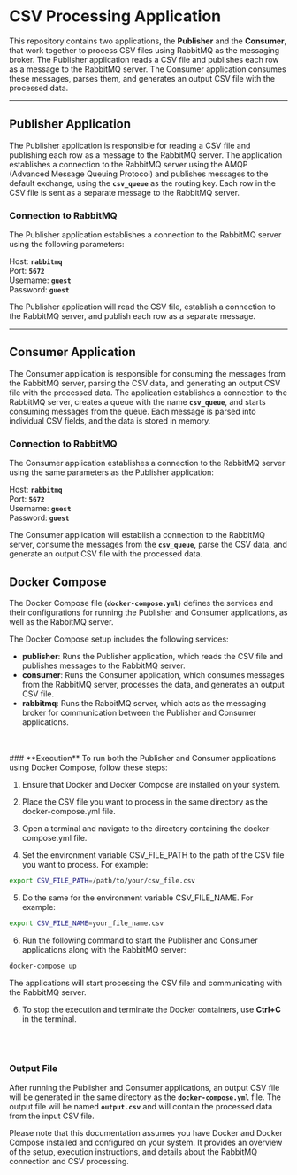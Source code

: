 # **CSV Processing Application**
This repository contains two applications, the **Publisher** and the **Consumer**, that work together to process CSV files using RabbitMQ as the messaging broker. The Publisher application reads a CSV file and publishes each row as a message to the RabbitMQ server. The Consumer application consumes these messages, parses them, and generates an output CSV file with the processed data.
***
## **Publisher Application**
The Publisher application is responsible for reading a CSV file and publishing each row as a message to the RabbitMQ server. The application establishes a connection to the RabbitMQ server using the AMQP (Advanced Message Queuing Protocol) and publishes messages to the default exchange, using the **`csv_queue`** as the routing key. Each row in the CSV file is sent as a separate message to the RabbitMQ server.

### **Connection to RabbitMQ**
The Publisher application establishes a connection to the RabbitMQ server using the following parameters:

Host: **`rabbitmq`**<br>
Port: **`5672`**<br>
Username: **`guest`**<br>
Password: **`guest`**<br>


The Publisher application will read the CSV file, establish a connection to the RabbitMQ server, and publish each row as a separate message.
***
## **Consumer Application**
The Consumer application is responsible for consuming the messages from the RabbitMQ server, parsing the CSV data, and generating an output CSV file with the processed data. The application establishes a connection to the RabbitMQ server, creates a queue with the name **`csv_queue`**, and starts consuming messages from the queue. Each message is parsed into individual CSV fields, and the data is stored in memory.

### **Connection to RabbitMQ**
The Consumer application establishes a connection to the RabbitMQ server using the same parameters as the Publisher application:

Host: **`rabbitmq`**<br>
Port: **`5672`**<br>
Username: **`guest`**<br>
Password: **`guest`**<br>

The Consumer application will establish a connection to the RabbitMQ server, consume the messages from the **`csv_queue`**, parse the CSV data, and generate an output CSV file with the processed data.

## **Docker Compose**
The Docker Compose file (**`docker-compose.yml`**) defines the services and their configurations for running the Publisher and Consumer applications, as well as the RabbitMQ server.

The Docker Compose setup includes the following services:

- **publisher**: Runs the Publisher application, which reads the CSV file and publishes messages to the RabbitMQ server.
- **consumer**: Runs the Consumer application, which consumes messages from the RabbitMQ server, processes the data, and generates an output CSV file.
- **rabbitmq**: Runs the RabbitMQ server, which acts as the messaging broker for communication between the Publisher and Consumer applications.
<br>
<br>
### **Execution**
To run both the Publisher and Consumer applications using Docker Compose, follow these steps:

1. Ensure that Docker and Docker Compose are installed on your system.

2. Place the CSV file you want to process in the same directory as the docker-compose.yml file.

3. Open a terminal and navigate to the directory containing the docker-compose.yml file.

4. Set the environment variable CSV_FILE_PATH to the path of the CSV file you want to process. For example:

```bash
export CSV_FILE_PATH=/path/to/your/csv_file.csv
```
5. Do the same for the environment variable CSV_FILE_NAME. For example:

```bash
export CSV_FILE_NAME=your_file_name.csv
```

6. Run the following command to start the Publisher and Consumer applications along with the RabbitMQ server:

```bash
docker-compose up
```
The applications will start processing the CSV file and communicating with the RabbitMQ server.

6. To stop the execution and terminate the Docker containers, use **Ctrl+C** in the terminal.
<br>
<br>

### **Output File**
After running the Publisher and Consumer applications, an output CSV file will be generated in the same directory as the **`docker-compose.yml`** file. The output file will be named **`output.csv`** and will contain the processed data from the input CSV file.

Please note that this documentation assumes you have Docker and Docker Compose installed and configured on your system. It provides an overview of the setup, execution instructions, and details about the RabbitMQ connection and CSV processing.
